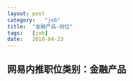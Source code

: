 ```yaml
---
layout:	post
category:	"job"
title:	"金融产品-岗位"
tags:	[job]
date:	2018-04-23
---
```

## 网易内推职位类别：金融产品
